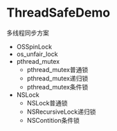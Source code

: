 # ThreadSafeDemo
多线程同步方案

- OSSpinLock
- os_unfair_lock
- pthread_mutex
  - pthread_mutex普通锁
  - pthread_mutex递归锁
  - pthread_mutex条件锁
- NSLock
  - NSLock普通锁
  - NSRecursiveLock递归锁
  - NSContition条件锁
